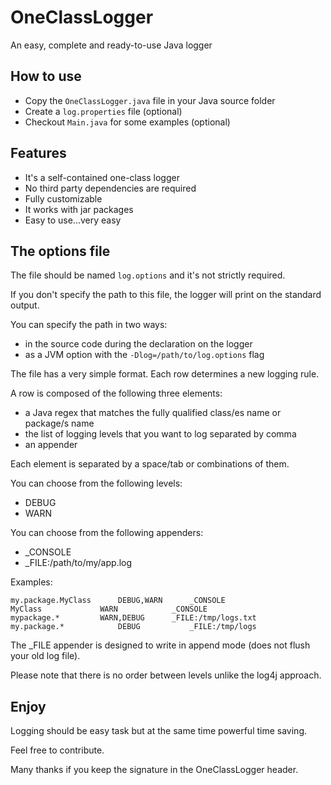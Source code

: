 # OneClassLogger
An easy, complete and ready-to-use Java logger

## How to use

- Copy the ```OneClassLogger.java``` file in your Java source folder
- Create a ```log.properties``` file (optional)
- Checkout  ```Main.java``` for some examples (optional)

## Features

- It's a self-contained one-class logger
- No third party dependencies are required
- Fully customizable
- It works with jar packages
- Easy to use...very easy

## The options file

The file should be named ```log.options``` and it's not strictly required.

If you don't specify the path to this file, the logger will print on the standard output.

You can specify the path in two ways:

- in the source code during the declaration on the logger
- as a JVM option with the ```-Dlog=/path/to/log.options``` flag 

The file has a very simple format. Each row determines a new logging rule.

A row is composed of the following three elements: 

- a Java regex that matches the fully qualified class/es name or package/s name
- the list of logging levels that you want to log separated by comma
- an appender

Each element is separated by a space/tab or combinations of them.

You can choose from the following levels: 

- DEBUG
- WARN

You can choose from the following appenders:

- _CONSOLE
- _FILE:/path/to/my/app.log

Examples:

```
my.package.MyClass		DEBUG,WARN		_CONSOLE
MyClass				WARN			_CONSOLE
mypackage.*			WARN,DEBUG		_FILE:/tmp/logs.txt
my.package.*			DEBUG			_FILE:/tmp/logs
```

The _FILE appender is designed to write in append mode (does not flush your old log file).

Please note that there is no order between levels unlike the log4j approach.

## Enjoy

Logging should be easy task but at the same time powerful time saving.

Feel free to contribute.

Many thanks if you keep the signature in the OneClassLogger header.
